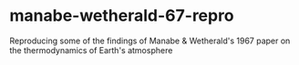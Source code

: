 # manabe-wetherald-67-repro
Reproducing some of the findings of Manabe &amp; Wetherald's 1967 paper on the thermodynamics of Earth's atmosphere 
